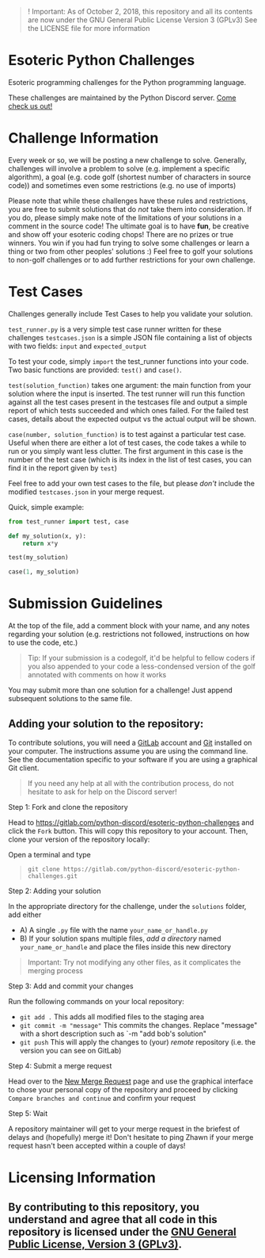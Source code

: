 > ! Important: As of October 2, 2018, this repository and all its contents are now under the GNU General Public License Version 3 (GPLv3) See the LICENSE file for more information

# Esoteric Python Challenges

Esoteric programming challenges for the Python programming language.

These challenges are maintained by the Python Discord server. [Come check us out!](https://pythondiscord.com/)

# Challenge Information

Every week or so, we will be posting a new challenge to solve.
Generally, challenges will involve a problem to solve (e.g. implement a specific algorithm), a goal (e.g. code golf (shortest number of characters in source code)) and sometimes even some
restrictions (e.g. no use of imports)

Please note that while these challenges have these rules and restrictions, you are free to submit solutions that do *not* take them into consideration. If you do, please simply make note
of the limitations of your solutions in a comment in the source code! The ultimate goal is to have **fun**, be creative and show off your esoteric coding chops! There are no prizes or true
winners. You win if you had fun trying to solve some challenges or learn a thing or two from other peoples' solutions :) Feel free to golf your solutions to non-golf challenges or to add further 
restrictions for your own challenge.

# Test Cases

Challenges generally include Test Cases to help you validate your solution.

`test_runner.py` is a very simple test case runner written for these challenges
`testcases.json` is a simple JSON file containing a list of objects with two fields: `input` and `expected_output`

To test your code, simply `import` the test_runner functions into your code. Two basic functions are provided: `test()` and `case()`.

`test(solution_function)` takes one argument: the main function from your solution where the input is inserted. The test runner will run this function against all the test cases present in the testcases file and output a simple report of which tests succeeded and which ones failed. For the failed test cases, details about the expected output vs the actual output will be shown.

`case(number, solution_function)` is to test against a particular test case. Useful when there are either a lot of test cases, the code takes a while to run or you simply want less clutter. The first argument in this case is the number of the test case (which is its index in the list of test cases, you can find it in the report given by `test`)

Feel free to add your own test cases to the file, but please *don't* include the modified `testcases.json` in your merge request.

Quick, simple example:
```python
from test_runner import test, case

def my_solution(x, y):
    return x*y

test(my_solution)

case(1, my_solution)
```
# Submission Guidelines

At the top of the file, add a comment block with your name, and any notes regarding your solution (e.g. restrictions not followed, instructions on how to use the code, etc.)

> Tip: If your submission is a codegolf, it'd be helpful to fellow coders if you also appended to your code a less-condensed version of the golf annotated with comments on how it works

You may submit more than one solution for a challenge! Just append subsequent solutions to the same file.

## Adding your solution to the repository:

To contribute solutions, you will need a [GitLab](http://gitlab.com/) account and [Git](https://git-scm.com/) installed on your computer. The instructions assume you are using the command line. See the documentation specific to your software if you are using a graphical Git client.

> If you need any help at all with the contribution process, do not hesitate to ask for help on the Discord server!

Step 1: Fork and clone the repository

Head to https://gitlab.com/python-discord/esoteric-python-challenges and click the `Fork` button. This will copy this repository to your account. Then, clone your version of the repository locally:

Open a terminal and type
> `git clone https://gitlab.com/python-discord/esoteric-python-challenges.git` 


Step 2: Adding your solution

In the appropriate directory for the challenge, under the `solutions` folder, add either
* A) A single `.py` file with the name `your_name_or_handle.py`
* B) If your solution spans multiple files, *add a directory* named `your_name_or_handle` and place the files inside this new directory
> Important: Try not modifying any other files, as it complicates the merging process

Step 3: Add and commit your changes

Run the following commands on your local repository:
* `git add .` This adds all modified files to the staging area
* `git commit -m "message"` This commits the changes. Replace "message" with a short description such as `-m "add bob's solution"
* `git push` This will apply the changes to (your) *remote* repository (i.e. the version you can see on GitLab)

Step 4: Submit a merge request

Head over to the [New Merge Request](https://gitlab.com/python-discord/esoteric-python-challenges/merge_requests/new) page and use the graphical interface to chose your personal copy of the repository and proceed by clicking `Compare branches and continue` and confirm your request

Step 5: Wait

A repository maintainer will get to your merge request in the briefest of delays and (hopefully) merge it! Don't hesitate to ping Zhawn if your merge request hasn't been accepted within a couple of days!

# Licensing Information

## By contributing to this repository, you understand and agree that all code in this repository is licensed under the [GNU General Public License, Version 3 (GPLv3)](https://www.gnu.org/licenses/gpl-3.0.html). 